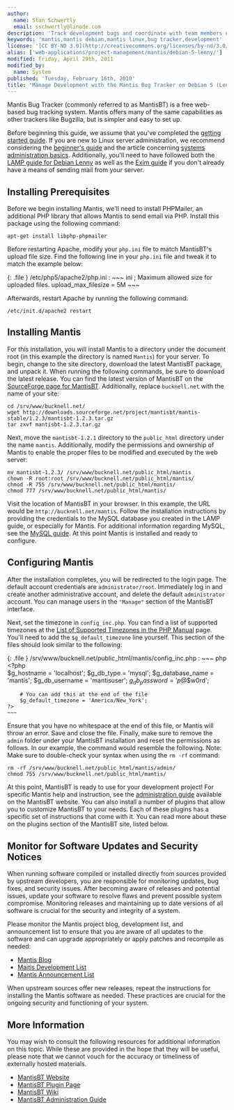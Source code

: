```yaml
---
author:
  name: Stan Schwertly
  email: sschwertly@linode.com
description: 'Track development bugs and coordinate with team members using Mantis bug tracker on Debian 5 (Lenny).'
keywords: 'mantis,mantis debian,mantis linux,bug tracker,development'
license: '[CC BY-ND 3.0](http://creativecommons.org/licenses/by-nd/3.0/us/)'
alias: ['web-applications/project-management/mantis/debian-5-lenny/']
modified: Friday, April 29th, 2011
modified_by:
  name: System
published: 'Tuesday, February 16th, 2010'
title: 'Manage Development with the Mantis Bug Tracker on Debian 5 (Lenny)'
---
```


Mantis Bug Tracker (commonly referred to as MantisBT) is a free web-based bug tracking system. Mantis offers many of the same capabilities as other trackers like Bugzilla, but is simpler and easy to set up.

Before beginning this guide, we assume that you've completed the [getting started guide](/docs/getting-started/). If you are new to Linux server administration, we recommend considering the [beginner's guide](/docs/beginners-guide/) and the article concerning [systems administration basics](/docs/using-linux/administration-basics). Additionally, you'll need to have followed both the [LAMP guide for Debian Lenny](/docs/lamp-guides/debian-5-lenny/) as well as the [Exim guide](/docs/email/exim/send-only-mta-debian-5-lenny) if you don't already have a means of sending mail from your server.

Installing Prerequisites
------------------------

Before we begin installing Mantis, we'll need to install PHPMailer, an additional PHP library that allows Mantis to send email via PHP. Install this package using the following command:

    apt-get install libphp-phpmailer

Before restarting Apache, modify your `php.ini` file to match MantisBT's upload file size. Find the following line in your `php.ini` file and tweak it to match the example below:

{: .file }
/etc/php5/apache2/php.ini
:   ~~~ ini
    ; Maximum allowed size for uploaded files.
    upload_max_filesize = 5M
    ~~~

Afterwards, restart Apache by running the following command:

    /etc/init.d/apache2 restart

Installing Mantis
-----------------

For this installation, you will install Mantis to a directory under the document root (in this example the directory is named `Mantis`) for your server. To begin, change to the site directory, download the latest MantisBT package, and unpack it. When running the following commands, be sure to download the latest release. You can find the latest version of MantisBT on the [SourceForge page for MantisBT](http://sourceforge.net/projects/mantisbt/files/). Additionally, replace `bucknell.net` with the name of your site:

    cd /srv/www/bucknell.net/
    wget http://downloads.sourceforge.net/project/mantisbt/mantis-stable/1.2.3/mantisbt-1.2.3.tar.gz
    tar zxvf mantisbt-1.2.3.tar.gz

Next, move the `mantisbt-1.2.1` directory to the `public_html` directory under the name `mantis`. Additionally, modify the permissions and ownership of Mantis to enable the proper files to be modified and executed by the web server:

    mv mantisbt-1.2.3/ /srv/www/bucknell.net/public_html/mantis
    chown -R root:root /srv/www/bucknell.net/public_html/mantis/ 
    chmod -R 755 /srv/www/bucknell.net/public_html/mantis/ 
    chmod 777 /srv/www/bucknell.net/public_html/mantis/

Visit the location of MantisBT in your browser. In this example, the URL would be `http://bucknell.net/mantis`. Follow the installation instructions by providing the credentials to the MySQL database you created in the LAMP guide, or especially for Mantis. For additional information regarding MySQL, see the [MySQL guide](/docs/databases/mysql/debian-5-lenny). At this point Mantis is installed and ready to configure.

Configuring Mantis
------------------

After the installation completes, you will be redirected to the login page. The default account credentials are `administrator/root`. Immediately log in and create another administrative account, and delete the default `administrator` account. You can manage users in the `"Manage"` section of the MantisBT interface.

Next, set the timezone in `config_inc.php`. You can find a list of supported timezones at the [List of Supported Timezones in the PHP Manual](http://php.net/manual/en/timezones.php) page. You'll need to add the `$g_default_timezone` line yourself. This section of the files should look similar to the following:

{: .file }
/srv/www/bucknell.net/public\_html/mantis/config\_inc.php
:   ~~~ php
    <?php   
        $g_hostname = 'localhost';
        $g_db_type = 'mysql';
        $g_database_name = 'mantis';
        $g_db_username = 'mantisuser';
        $g_db_password = 'p@$$w0rd';

        # You can add this at the end of the file
        $g_default_timezone = 'America/New_York';
    ?>
    ~~~

Ensure that you have no whitespace at the end of this file, or Mantis will throw an error. Save and close the file. Finally, make sure to remove the `admin` folder under your MantisBT installation and reset the permissions as follows. In our example, the command would resemble the following. Note: Make sure to double-check your syntax when using the `rm -rf` command:

    rm -rf /srv/www/bucknell.net/public_html/mantis/admin/
    chmod 755 /srv/www/bucknell.net/public_html/mantis/

At this point, MantisBT is ready to use for your development project! For specific Mantis help and instruction, see the [administration guide](http://docs.mantisbt.org/master/en/administration_guide.html) available on the MantisBT website. You can also install a number of plugins that allow you to customize MantisBT to your needs. Each of these plugins has a specific set of instructions that come with it. You can read more about these on the plugins section of the MantisBT site, listed below.

Monitor for Software Updates and Security Notices
-------------------------------------------------

When running software compiled or installed directly from sources provided by upstream developers, you are responsible for monitoring updates, bug fixes, and security issues. After becoming aware of releases and potential issues, update your software to resolve flaws and prevent possible system compromise. Monitoring releases and maintaining up to date versions of all software is crucial for the security and integrity of a system.

Please monitor the Mantis project blog, development list, and announcement list to ensure that you are aware of all updates to the software and can upgrade appropriately or apply patches and recompile as needed:

-   [Mantis Blog](http://www.mantisbt.org/blog/)
-   [Maitis Development List](https://lists.sourceforge.net/lists/listinfo/mantisbt-dev)
-   [Mantis Announcement List](https://lists.sourceforge.net/lists/listinfo/mantisbt-announce)

When upstream sources offer new releases, repeat the instructions for installing the Mantis software as needed. These practices are crucial for the ongoing security and functioning of your system.

More Information
----------------

You may wish to consult the following resources for additional information on this topic. While these are provided in the hope that they will be useful, please note that we cannot vouch for the accuracy or timeliness of externally hosted materials.

- [MantisBT Website](http://www.mantisbt.org/)
- [MantisBT Plugin Page](http://deboutv.free.fr/mantis/)
- [MantisBT Wiki](http://www.mantisbt.org/wiki/doku.php)
- [MantisBT Administration Guide](http://docs.mantisbt.org/master/en/administration_guide.html)



